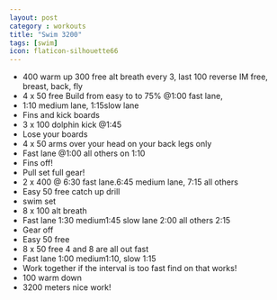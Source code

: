 ```yaml
---
layout: post
category : workouts
title: "Swim 3200"
tags: [swim]
icon: flaticon-silhouette66
---
```

* 400 warm up 300 free alt breath every 3, last 100 reverse IM free, breast, back, fly 
* 4 x 50 free Build from easy to to 75% @1:00 fast lane,
* 1:10 medium lane, 1:15slow lane
* Fins and kick boards 
* 3 x 100 dolphin kick @1:45
* Lose your boards
* 4 x 50 arms over your head on your back legs only
* Fast lane @1:00 all others on 1:10
* Fins off!
* Pull set full gear!
* 2 x 400 @ 6:30 fast lane.6:45 medium lane, 7:15 all others
* Easy 50 free catch up drill
* swim set
* 8 x 100 alt breath 
* Fast lane 1:30 medium1:45 slow lane 2:00 all others 2:15 
* Gear off 
* Easy 50 free
* 8 x 50 free 4 and 8 are all out fast
* Fast lane 1:00 medium1:10, slow 1:15 
* Work together if the interval is too fast find on that works!
* 100 warm down
* 3200 meters nice work!
